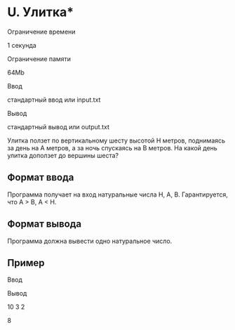 U. Улитка\*
===========

Ограничение времени

1 секунда

Ограничение памяти

64Mb

Ввод

стандартный ввод или input.txt

Вывод

стандартный вывод или output.txt

Улитка ползет по вертикальному шесту высотой H метров, поднимаясь за день на A метров, а за ночь спускаясь на B метров. На какой день улитка доползет до вершины шеста?

Формат ввода
------------

Программа получает на вход натуральные числа H, A, B. Гарантируется, что A > B, A < H.

Формат вывода
-------------

Программа должна вывести одно натуральное число.

Пример
------

Ввод

Вывод

10
3
2

8